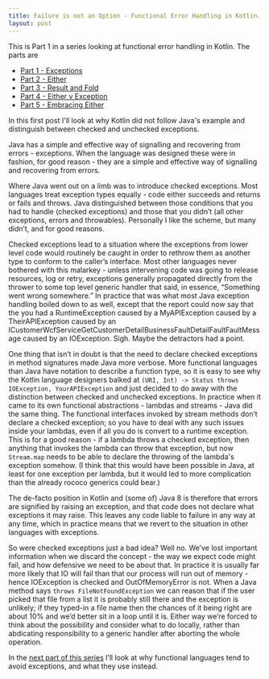 ```yaml
---
title: Failure is not an Option - Functional Error Handling in Kotlin. Part 1 - Exceptions
layout: post
---
```

This is Part 1 in a series looking at functional error handling in Kotlin. The parts are 

* [Part 1 - Exceptions](failure-is-not-an-option-part-1.html)
* [Part 2 - Either](failure-is-not-an-option-part-2.html)
* [Part 3 - Result and Fold](failure-is-not-an-option-part-3.html)
* [Part 4 - Either v Exception](failure-is-not-an-option-part-4.html)
* [Part 5 - Embracing Either](failure-is-not-an-option-part-5.html)

In this first post I'll look at why Kotlin did not follow Java's example and distinguish between checked and unchecked exceptions.

Java has a simple and effective way of signalling and recovering from errors - exceptions. When the language was designed these were in fashion, for good reason - they are a simple and effective way of signalling and recovering from errors.

Where Java went out on a limb was to introduce checked exceptions. Most languages treat exception types equally - code either succeeds and returns or fails and throws. Java distinguished between those conditions that you had to handle (checked exceptions) and those that you didn’t (all other exceptions, errors and throwables). Personally I like the scheme, but many didn’t, and for good reasons. 

Checked exceptions lead to a situation where the exceptions from lower level code would routinely be caught in order to rethrow them as another type to conform to the caller’s interface. Most other languages never bothered with this malarkey - unless intervening code was going to release resources, log or retry, exceptions generally propagated directly from the thrower to some top level generic handler that said, in essence, “Something went wrong somewhere.” In practice that was what most Java exception handling boiled down to as well, except that the report could now say that the you had a RuntimeException caused by a MyAPIException caused by a TheirAPIException caused by an ICustomerWcfServiceGetCustomerDetailBusinessFaultDetailFaultFaultMessage caused by an IOException. Sigh. Maybe the detractors had a point. 

One thing that isn’t in doubt is that the need to declare checked exceptions in method signatures made Java more verbose. More functional languages than Java have notation to describe a function type, so it is easy to see why the Kotlin language designers balked at `(URI, Int) -> Status throws IOException, YourAPIException` and just decided to do away with the distinction between checked and unchecked exceptions. In practice when it came to its own functional abstractions - lambdas and streams - Java did the same thing. The functional interfaces invoked by stream methods don’t declare a checked exception; so you have to deal with any such issues inside your lambdas, even if all you do is convert to a runtime exception. This is for a good reason - if a lambda throws a checked exception, then anything that invokes the lambda can throw that exception, but now `Stream.map` needs to be able to declare the throwing of the lambda's exception somehow. (I think that this would have been possible in Java, at least for one exception per lambda, but it would led to more complication than the already rococo generics could bear.)  

The de-facto position in Kotlin and (some of) Java 8 is therefore that errors are signified by raising an exception, and that code does not declare what exceptions it may raise. This leaves any code liable to failure in any way at any time, which in practice means that we revert to the situation in other languages with exceptions.

So were checked exceptions just a bad idea? Well no. We’ve lost important information when we discard the concept - the way we expect code might fail, and how defensive we need to be about that. In practice it is usually far more likely that IO will fail than that our process will run out of memory - hence IOException is checked and OutOfMemoryError is not. When a Java method says `throws FileNotFoundException` we can reason that if the user picked that file from a list it is probably still there and the exception is unlikely; if they typed-in a file name then the chances of it being right are about 10% and we’d better sit in a loop until it is. Either way we’re forced to think about the possibility and consider what to do locally, rather than abdicating responsibility to a generic handler after aborting the whole operation.

In the [next part of this series](failure-is-not-an-option-part-2.html) I’ll look at why functional languages tend to avoid exceptions, and what they use instead.

